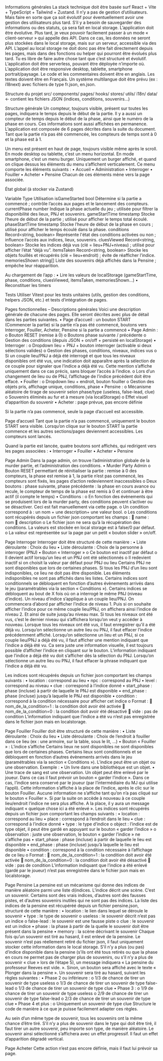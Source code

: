 Informations générales
La stack technique doit être basée surf React + Vite + TypeScript + Tailwind + Zustand.
Il n’y a pas de gestion d’utilisateurs. Mais faire en sorte que ça soit évolutif pour éventuellement avoir une gestion des utilisateurs plus tard.
S’il y a besoin de sauvegarder des informations ou des statuts, ça sera fait en local storage.
L’application doit être évolutive. Plus tard, je veux pouvoir facilement passer à un mode « client-serveur » qui appelle des API. Dans ce cas, les données ne seront plus stockées dans le local storage, mais sur un serveur, accessible via des API.
L’appel au local storage ne doit donc pas être fait directement depuis les pages, mais dans des fonctions ou helper qui pourront être évolués plus tard. Tu es libre de faire autre chose tant que c’est structuré et évolutif.
L’application doit être serverless, pouvant être déployée n’importe où.
L’application doit être responsive desktop, tablette, smartphone portrait/paysage.
Le code et les commentaires doivent être en anglais. Les textes doivent être en Français. Un système multilangue doit être prévu (ex : i18next) avec fichiers de type fr.json, en.json.

Structure du projet
src/
  components/
  pages/
  hooks/
  stores/
  utils/
  i18n/
  data/       <- contient les fichiers JSON (indices, conditions, souvenirs...)

Structure générale
Un compteur, toujours visible, présent sur toutes les pages, indiquera le temps depuis le début de la partie.
Il y a aussi un compteur de temps depuis le début de la phase, ainsi que le numéro de la phase en cours. Ces informations sont aussi affichées en permanence.
L’application est composée de 6 pages décrites dans la suite du document.
Tant que la partie n’a pas été commencée, les compteurs de temps sont à 0 et la phase est à 1.

Un menu est présent en haut de page, toujours visible même après le scroll. En mode desktop ou tablette, c’est un menu horizontal. En mode smartphone, c’est un menu burger. Uniquement un burger affiché, et quand on clique dessus les éléments du menu s’affichent verticalement.
Ce menu comporte les éléments suivants :
•	Accueil
•	Administration
•	Interroger
•	Fouiller
•	Acheter
•	Pensine
Chacun de ces éléments mène vers la page associée.

État global (à stocker via Zustand)

Variable	Type	Utilisation
isGameStarted	bool	Détermine si la partie a commencé ; contrôle l’accès aux pages et le lancement des compteurs.
currentPhase	number	Indique la phase actuelle du jeu ; utilisée pour filtrer la disponibilité des lieux, PNJ et souvenirs.
gameStartTime	timestamp	Stocke l’heure de début de la partie ; utilisé pour afficher le temps total écoulé.
phaseStartTime	timestamp	Stocke l’heure de début de la phase en cours ; utilisé pour afficher le temps écoulé dans la phase.
conditions	Record<string, boolean>	Représente l'état des conditions activées ou non ; influence l’accès aux indices, lieux, souvenirs.
cluesViewed	Record<string, boolean>	Stocke les indices déjà vus (clé = lieu+PNJ+niveau) ; utilisé pour afficher l’état “déjà vu”.
itemsTaken	Record<string, boolean>	Stocke les objets fouillés et récupérés (clé = lieu+endroit) ; évite de réafficher l’indice.
memoriesShown	string[]	Liste des souvenirs déjà affichés dans la Pensine ; empêche leur réapparition.

Au chargement de l’app :
•	Lire les valeurs de localStorage (gameStartTime, phase, conditions, cluesViewed, itemsTaken, memoriesShown...)
•	Reconstituer les timers

Tests
Utiliser Vitest pour les tests unitaires (utils, gestion des conditions, helpers JSON, etc.) et tests d’intégration de pages.

Pages fonctionnelles – Descriptions générales
Voici une description générale de chacune des pages.
Elle seront décrites avec plus de détail dans les parties suivantes.
•	Page d’accueil : un bouton START (Commencer la partie) si la partie n’a pas été commencé, boutons vers Interroger, Fouiller, Acheter, Pensine si la partie a commencé
•	Page Admin :
o	Bouton RESET (remise à 0)
o	Boutons phase suivante / précédente
o	Gestion des conditions (depuis JSON + on/off + persisté en localStorage)
•	Interroger :
o	Dropdown lieu + PNJ + bouton interroger (activable si deux sélections valides)
o	Gestion des phases, conditions, niveaux, indices vus
o	Si un couple lieu/PNJ a déjà été interrogé et que tous les niveaux disponibles ont été vus, une indication doit apparaître après la sélection de ce couple pour signaler que l’indice a déjà été vu. Cette mention s’affiche uniquement dans ce cas précis, sans bloquer l’accès à l’indice.
o	Lors d’un changement de lieu ou de PNJ, l’affichage de l’indice précédent doit être effacé.
•	Fouiller :
o	Dropdown lieu + endroit, bouton fouiller
o	Gestion des objets pris, affichage unique, conditions, phase
•	Pensine :
o	Mécanisme aléatoire de tirage de souvenir selon phase/type (useless, false-lead, clue)
o	Souvenirs éliminés au fur et à mesure (via localStorage)
o	Effet visuel d’apparition du souvenir
•	Acheter : page prévue, pas encore définie

Si la partie n’a pas commencé, seule la page d’accueil est accessible.

Page d’accueil
Tant que la partie n’a pas commencé, uniquement le bouton START sera visible. Lorsqu’on clique sur le bouton START la partie commence et les autres sections/pages deviennent accessibles. Les compteurs sont lancés.

Quand la partie est lancée, quatre boutons sont affichés, qui redirigent vers les pages associées :
•	Interroger
•	Fouiller
•	Acheter
•	Pensine

Page Admin
Dans la page admin, on trouve l’administration globale de la murder partie, et l’administration des conditions.
•	Murder Party Admin
o	Bouton RESET permettant de réinitialiser la partie : remise à 0 des compteurs, la phase est remise à 1, la partie n’est pas commencé, les compteurs sont fixés, les pages d’action redeviennent inaccessibles
o	Deux boutons : phase suivante, phase précédente : la phase en cours avance ou recule, le compteur de temps de la phase est remis à 0 et continuer à être actif (il compte le temps)
•	Conditions :
o	En fonction des évènements qui se produisent lors de la murder party, des conditions peuvent s’activer ou se désactiver. Ceci est fait manuellement via cette page.
o	Un condition correspond à : un nom + une description+ une valeur bool.
o	Les conditions sont récupérés depuis un fichier json comportant les champs :
	name : nom
	description 
o	Le fichier json ne sera qu’à la récupération des conditions. La valeurs est stockée en local storage est à false/0 par défaut.
o	La valeur est représentée sur la page par un petit « bouton slider » on/off.

Page Interroger
Interroger doit être structuré de cette manière :
•	Liste déroulante : Choix du lieu
•	Liste déroulante : Choix de la personne à interroger (PNJ)
•	Bouton « Interroger »
o	Ce bouton est inactif par défaut
o	Il devient actif lorsqu’un lieu et un PNJ ont été sélectionnés
o	Il redevient inactif si on choisit la valeur par défaut pour PNJ ou lieu
Certains PNJ ne sont disponibles que lors de certaines phases.
Si tous les PNJ d’un lieu sont indisponibles, ce lieu ne doit pas être disponible.
Les éléments indisponibles ne sont pas affichés dans les listes.
Certains indices sont conditionnels se débloquent en fonction d’autres évènements arrivés dans le jeu (paramétrables via la section « Conditions »).
Certains indices se débloquent au bout de X fois où on a interrogé le même PNJ (niveau d’indice). Un niveau d’indice s’applique à un couple lieu/PNJ. On commencera d’abord par afficher l’indice de niveau 1. Puis si on souhaite afficher l’indice pour ce même couple lieu/PNJ, on affichera ainsi l’indice de niveau 2. Et ainsi de suite jusqu’au niveau max.
Si tous les niveaux ont été vus, c’est le dernier niveau qui s’affichera lorsqu’on veut y accéder à nouveau.
Lorsque tous les niveaux ont été vus, il faut enregistrer qu’il a été déjà vu.
Lorsqu’on sélectionne un autre lieu ou PNJ, il faut effacer l’indice précédemment affiché.
Lorsqu’on sélectionne un lieu et un PNJ, si ce couple lieu/PNJ a déjà été vu, il faut afficher une mention indiquant que l’indice a déjà été vu. Ca sera juste une information visuelle, il est toujours possible d’afficher l’indice en cliquant sur le bouton. L’information indiquant que l’indice a déjà été vu doit s’afficher dès la sélection du PNJ.
Lorsqu’on sélectionne un autre lieu ou PNJ, il faut effacer la phrase indiquant que l’indice a déjà été vu.

Les indices sont récupérés depuis un fichier json comportant les champs suivants :
•	location : correspond au lieu
•	npc : correspond au PNJ
•	level : correspond au niveau
•	clue : correspond à l’indice donné
•	start_phase : phase (incluse) à partir de laquelle le PNJ est disponible
•	end_phase : phase (incluse) jusqu’à laquelle le PNJ est disponible
•	condition : correspond à la condition nécessaire pour afficher cet indice
o	Format :
	nom_de_la_condition=1 : la condition doit avoir été activée
	nom_de_la_condition=0 : la condition doit avoir été désactivé
	vide : pas de condition
L’information indiquant que l’indice a été vu n’est pas enregistrée dans le fichier json mais en localstorage.

Page Fouiller
Fouiller doit être structuré de cette manière :
•	Liste déroulante : Choix du lieu
•	Liste déroulante : Choix de l’endroit à fouiller dans ce lieu (ex : une armoire, sur la table, sous le lit, …)
•	Bouton « Fouiller » : L’indice s’affiche
Certains lieux ne sont disponibles ne sont disponibles que lors de certaines phases.
Certains lieux sont conditionnels et se débloquent en fonction d’autres évènements arrivés dans le jeu (paramétrables via la section « Conditions »).
L’indice peut être un objet ou une observation. Exemple :
•	Un livre dans une bibliothèque est un objet.
•	Une trace de sang est une observation.
Un objet peut être enlevé par le joueur. Dans ce cas il faut prévoir un bouton « garder l’indice ». Dans ce cas, l’indice sera conservé par le joueur (par l’intermédiaire du MJ qui utilise l’appli). Cette information s’affiche à la place de l’indice, après le clic sur le bouton Fouiller.
Aucune information ne s’affiche tant qu’on n’a pas cliqué sur le bouton « Fouiller ».
Si par la suite on accède à nouveau à ce couple lieu/endroit l’indice ne sera plus affiche. A la place, il y aura un message indiquant « quelque chose ici a été enlevé ».
Les indices sont récupérés depuis un fichier json comportant les champs suivants :
•	location : correspond au lieu
•	place : correspond à l’endroit dans le lieu
•	clue : correspond à l’indice donné
•	type : le type d’indice
o	object : l’indice est de type objet, il peut être gardé en appuyant sur le bouton « garder l’indice »
o	observation : juste une observation, le bouton « garder l’indice » ne s’affiche pas
•	start_phase : phase (incluse) à partir de laquelle le lieu est disponible
•	end_phase : phase (incluse) jusqu’à laquelle le lieu est disponible
•	condition : correspond à la condition nécessaire à l’affichage de ce lieu
o	Format :
	nom_de_la_condition=1 : la condition doit avoir été activée
	nom_de_la_condition=0 : la condition doit avoir été désactivé
	vide : pas de condition
L’information indiquant que l’indice a été enlevé (gardé par le joueur) n’est pas enregistrée dans le fichier json mais en localstorage.

Page Pensine
La pensine est un mécanisme qui donne des indices de manière aléatoire parmi une liste d(indices. L’indice décrit une scène. C’est un souvenir.
Certains sont des vrais indices, d’autres sont des fausses pistes, et d’autres souvenirs inutiles qui ne sont pas des indices. 
La liste des indices de la pensine est récupéréé depuis un fichier pensine.json, structuré de cette manière :
•	location : le lien dans lequel se déroule le souvenir
•	type : le type de souvenir
o	useless : le souvenir décrit n’est pas un indice
o	false-lead : le souvenir est une fausse piste
o	clue : le souvenir est un indice
•	phase : la phase à partir de la quelle le souvenir doit être présent dans la pensine
•	memory : la scène décrivant le souvenir
Chaque fois qu’un souvenir est tiré au hasard, il est enlevé de la pensine. Le souvenir n’est pas réellement retiré du fichier json, il faut uniquement stocker cette information dans le local storage.
S’il n’y a plus (ou pas) d’indice disponible dans la pensine (s’ils ont été tous retirés ou que la phase en cours ne permet pas de charger plus de souvenirs, ou s’il n’y a plus de souvenir « clue » lors de l’étape 5), un message indiquera « La pensine du professeur Reeves est vide. ».
Sinon, un bouton sera affiché avec le texte « Plonger dans la pensine ».
Un souvenir sera tiré au hasard, suivant les règles suivantes :
•	Phase 2 ou inférieure :
o	1/3 de chance de tirer un souvenir de type useless
o	1/3 de chance de tirer un souvenir de type false-lead
o	1/3 de chance de tirer un souvenir de type clue
•	Phase 3 :
o	1/9 de chance de tirer un souvenir de type useless
o	2/9 de chance de tirer un souvenir de type false-lead
o	2/3 de chance de tirer un souvenir de type clue
•	Phase 4 et plus :
o	Uniquement un souvenir de type clue
Structure le code de manière à ce que je puisse facilement adapter ces règles.

Au sein d’un même type de souvenir, tous les souvenirs ont la même chance d’être tiré.
S’il n’y a plus de souvenir dans le type qui doit être tiré, il faut tirer un autre souvenir, peu importe son type, de manière aléatoire.
Le souvenir ainsi sélectionné s’affichera avec un effet progressif. Il faut un effet d’apparition dégradé vertical.

Page Acheter
Cette action n’est pas encore définie, mais il faut lui prévoir sa page.
